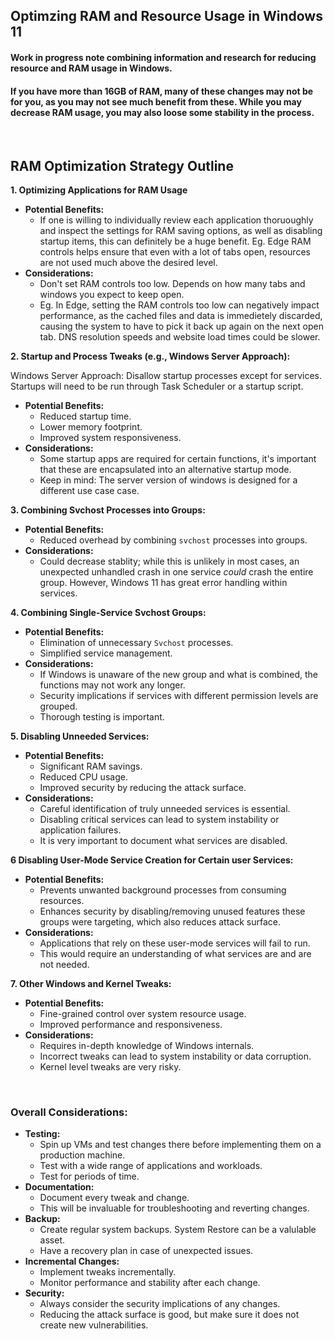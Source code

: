 ## Optimzing RAM and Resource Usage in Windows 11

#### Work in progress note combining information and research for reducing resource and RAM usage in Windows.

#### If you have more than 16GB of RAM, many of these changes may not be for you, as you may not see much benefit from these. While you may decrease RAM usage, you may also loose some stability in the process.

<br/>

## RAM Optimization Strategy Outline

**1. Optimizing Applications for RAM Usage**
   * **Potential Benefits:**
     * If one is willing to individually review each application thoruoughly and inspect the settings for RAM saving options, as well as disabling startup items, this can definitely be a huge benefit. Eg. Edge RAM controls helps ensure that even with a lot of tabs open, resources are not used much above the desired level.
   * **Considerations:**
     * Don't set RAM controls too low. Depends on how many tabs and windows you expect to keep open.
     * Eg. In Edge, setting the RAM controls too low can negatively impact performance, as the cached files and data is immedietely discarded, causing the system to have to pick it back up again on the next open tab. DNS resolution speeds and website load times could be slower.
    
**2. Startup and Process Tweaks (e.g., Windows Server Approach):**

Windows Server Approach: Disallow startup processes except for services. Startups will need to be run through Task Scheduler or a startup script.

   * **Potential Benefits:**
     * Reduced startup time.
     * Lower memory footprint.
     * Improved system responsiveness.
   * **Considerations:**
     * Some startup apps are required for certain functions, it's important that these are encapsulated into an alternative startup mode.
     * Keep in mind: The server version of windows is designed for a different use case case.

**3. Combining Svchost Processes into Groups:**
   * **Potential Benefits:**
     * Reduced overhead by combining `svchost` processes into groups.
   * **Considerations:**
     * Could decrease stablity; while this is unlikely in most cases, an unexpected unhandled crash in one service *could* crash the entire group. However, Windows 11 has great error handling within services.

**4. Combining Single-Service Svchost Groups:**
   * **Potential Benefits:**
     * Elimination of unnecessary `Svchost` processes.
     * Simplified service management.
   * **Considerations:**
     * If Windows is unaware of the new group and what is combined, the functions may not work any longer.
     * Security implications if services with different permission levels are grouped.
     * Thorough testing is important.

**5. Disabling Unneeded Services:**
   * **Potential Benefits:**
     * Significant RAM savings.
     * Reduced CPU usage.
     * Improved security by reducing the attack surface.
   * **Considerations:**
     * Careful identification of truly unneeded services is essential.
     * Disabling critical services can lead to system instability or application failures.
     * It is very important to document what services are disabled.

**6 Disabling User-Mode Service Creation for Certain user Services:**
   * **Potential Benefits:**
     * Prevents unwanted background processes from consuming resources.
     * Enhances security by disabling/removing unused features these groups were targeting, which also reduces attack surface.
   * **Considerations:**
     * Applications that rely on these user-mode services will fail to run.
     * This would require an understanding of what services are and are not needed.

**7. Other Windows and Kernel Tweaks:**
   * **Potential Benefits:**
     * Fine-grained control over system resource usage.
     * Improved performance and responsiveness.
   * **Considerations:**
     * Requires in-depth knowledge of Windows internals.
     * Incorrect tweaks can lead to system instability or data corruption.
     * Kernel level tweaks are very risky.

<br/>

### Overall Considerations:

* **Testing:**
    * Spin up VMs and test changes there before implementing them on a production machine.
    * Test with a wide range of applications and workloads.
    * Test for periods of time.
* **Documentation:**
    * Document every tweak and change.
    * This will be invaluable for troubleshooting and reverting changes.
* **Backup:**
    * Create regular system backups. System Restore can be a valulable asset.
    * Have a recovery plan in case of unexpected issues.
* **Incremental Changes:**
    * Implement tweaks incrementally.
    * Monitor performance and stability after each change.
* **Security:**
    * Always consider the security implications of any changes.
    * Reducing the attack surface is good, but make sure it does not create new vulnerabilities.
